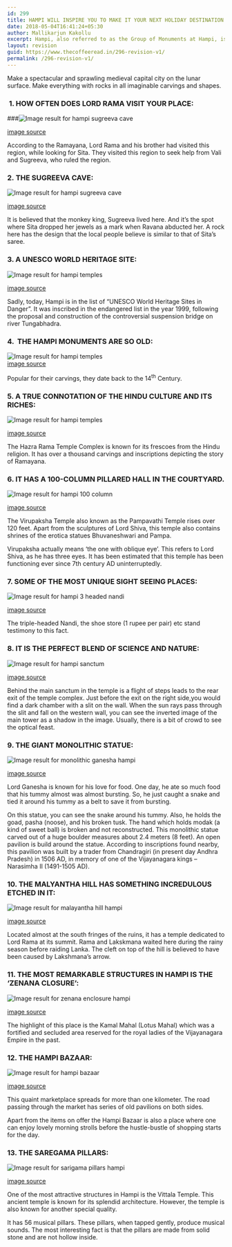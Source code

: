 ```yaml
---
id: 299
title: HAMPI WILL INSPIRE YOU TO MAKE IT YOUR NEXT HOLIDAY DESTINATION
date: 2018-05-04T16:41:24+05:30
author: Mallikarjun Kakollu
excerpt: Hampi, also referred to as the Group of Monuments at Hampi, is a UNESCO World Heritage Site located in east-central Karnataka, India. It became the centre of the Hindu Vijayanagara Empire capital in the 14th century.
layout: revision
guid: https://www.thecoffeeread.in/296-revision-v1/
permalink: /296-revision-v1/
---
```

Make a spectacular and sprawling medieval capital city on the lunar surface. Make everything with rocks in all imaginable carvings and shapes.

###  **1. HOW OFTEN DOES LORD RAMA VISIT YOUR PLACE:**

###![Image result for hampi sugreeva cave](http://www.marce2018.com/tours/Bewithing_Ruins_Trail_to_Hampi_Badami_-_6_nights_7_html_d8a78e70.jpg) 

[image source](https://www.google.co.in/search?biw=1350&bih=617&tbs=isz%3Alt%2Cislt%3Axga&tbm=isch&sa=1&ei=Vj3sWv6UBMXs8AX5hrTwAQ&q=hampi+sugreeva+cave&oq=hampi+sugreeva+cave&gs_l=psy-ab.3...78777.82076.0.82341.13.13.0.0.0.0.178.1461.0j9.9.0....0...1c.1.64.psy-ab..4.2.340...0j0i30k1j0i24k1.0.pBrR-asJ0NI#imgrc=JGu_idQeyymF1M:)

According to the Ramayana, Lord Rama and his brother had visited this region, while looking for Sita. They visited this region to seek help from Vali and Sugreeva, who ruled the region.

### **2. THE SUGREEVA CAVE:**

![Image result for hampi sugreeva cave](https://farm2.static.flickr.com/1062/5119639057_e2680c4448_b.jpg) 

[image source](https://www.google.co.in/search?biw=1350&bih=617&tbs=isz%3Alt%2Cislt%3Axga&tbm=isch&sa=1&ei=Vj3sWv6UBMXs8AX5hrTwAQ&q=hampi+sugreeva+cave&oq=hampi+sugreeva+cave&gs_l=psy-ab.3...78777.82076.0.82341.13.13.0.0.0.0.178.1461.0j9.9.0....0...1c.1.64.psy-ab..4.2.340...0j0i30k1j0i24k1.0.pBrR-asJ0NI#imgrc=eN9khP1MIYDBlM:)

It is believed that the monkey king, Sugreeva lived here. And it’s the spot where Sita dropped her jewels as a mark when Ravana abducted her. A rock here has the design that the local people believe is similar to that of Sita’s saree.

### **3. A UNESCO WORLD HERITAGE SITE:**

![Image result for hampi temples](http://www.mysteryofindia.com/wp-content/uploads/2015/04/Stepped-Tank-near-the-Underground-Temple.jpg) 

[image source](https://www.google.co.in/search?biw=1350&bih=617&tbs=isz%3Alt%2Cislt%3Axga&tbm=isch&sa=1&ei=ET3sWuacCYOh8QX7lqjoCA&q=hampi+temples&oq=hampi+temples&gs_l=psy-ab.3..0l3j0i30k1j0i5i30k1j0i8i30k1l2j0i24k1l3.64813.67295.0.67468.11.8.0.3.3.0.186.835.0j5.5.0....0...1c.1.64.psy-ab..3.8.866...0i67k1.0.aPJ0WVHlf50#imgrc=3UxK5wD2j6IZ_M:)

<span style="text-transform: initial;">Sadly, today, Hampi is in the list of “UNESCO World Heritage Sites in Danger”. It was inscribed in the endangered list in the year 1999, following the proposal and construction of the controversial suspension bridge on river Tungabhadra.</span>

### **4.  THE HAMPI MONUMENTS ARE SO OLD:**

![Image result for hampi temples](https://i.pinimg.com/originals/3c/73/5d/3c735df7bb7fe8b4ae685b939043f79d.jpg)  
[image source](https://www.google.co.in/search?biw=1350&bih=617&tbs=isz%3Alt%2Cislt%3Axga&tbm=isch&sa=1&ei=ET3sWuacCYOh8QX7lqjoCA&q=hampi+temples&oq=hampi+temples&gs_l=psy-ab.3..0l3j0i30k1j0i5i30k1j0i8i30k1l2j0i24k1l3.64813.67295.0.67468.11.8.0.3.3.0.186.835.0j5.5.0....0...1c.1.64.psy-ab..3.8.866...0i67k1.0.aPJ0WVHlf50#imgrc=WcYFbRT_ZtovjM:)

Popular for their carvings, they date back to the 14<sup>th</sup> Century.

### **5. A TRUE CONNOTATION OF THE HINDU CULTURE AND ITS RICHES:**

![Image result for hampi temples](http://www.travelplanet.in/wp-content/uploads/2016/07/Hampi_virupaksha_temple.jpg) 

[image source](https://www.google.co.in/search?biw=1350&bih=617&tbs=isz%3Alt%2Cislt%3Axga&tbm=isch&sa=1&ei=mTzsWrGxJoj08gWoyq3QDg&q=hampi+temples&oq=hampi+temples&gs_l=psy-ab.3..0l3j0i30k1j0i5i30k1j0i8i30k1l2j0i24k1l3.55568.56992.0.57164.8.6.0.2.2.0.212.687.0j3j1.4.0....0...1c.1.64.psy-ab..2.6.710...0i67k1.0.fztH3cvMTo8#imgrc=gekS-D_UXBvx3M:)

The Hazra Rama Temple Complex is known for its frescoes from the Hindu religion. It has over a thousand carvings and inscriptions depicting the story of Ramayana.

### **6. IT HAS A 100-COLUMN PILLARED HALL IN THE COURTYARD.**

![Image result for hampi 100 column](http://3.bp.blogspot.com/-P5tSwVk-2Y4/VfWI0_USI0I/AAAAAAAAEBM/UpSFiIpr12A/s1600/1_Vitthala_Vittala_temple_Vijayanagar_Hampi_Karnataka_India_April_2014.jpg) 

[image source](https://www.google.co.in/search?biw=1350&bih=617&tbs=isz%3Alt%2Cislt%3Axga&tbm=isch&sa=1&ei=VjzsWvb6Cov68gXOmJfADw&q=hampi+100+coloum&oq=hampi+100+coloum&gs_l=psy-ab.3...63279.65799.0.66088.10.10.0.0.0.0.228.1364.0j7j1.8.0....0...1c.1.64.psy-ab..2.1.179...0i24k1.0.lFM908rmP5s#imgrc=Bid9nInecFWDMM:)

The Virupaksha Temple also known as the Pampavathi Temple rises over 120 feet. Apart from the sculptures of Lord Shiva, this temple also contains shrines of the erotica statues Bhuvaneshwari and Pampa.

Virupaksha actually means ‘the one with oblique eye’. This refers to Lord Shiva, as he has three eyes. It has been estimated that this temple has been functioning ever since 7th century AD uninterruptedly.

### **7. SOME OF THE MOST UNIQUE SIGHT SEEING PLACES:**

![Image result for hampi 3 headed nandi](http://cdn.findmessages.com/images/2016/05/Hampi_si1122.jpg) 

[image source](https://www.google.co.in/search?biw=1350&bih=617&tbs=isz%3Alt%2Cislt%3Axga&tbm=isch&sa=1&ei=UTzsWoLYBcOe8QXPuKf4DA&q=hampi+3+headed+nandi&oq=hampi+3+headed+nandi&gs_l=psy-ab.3...3348.3348.0.3666.1.1.0.0.0.0.147.147.0j1.1.0....0...1c.1.64.psy-ab..0.0.0....0.2eg1iffGlDQ#imgrc=XUjm6CobKhK6qM:)

The triple-headed Nandi, the shoe store (1 rupee per pair) etc stand testimony to this fact.

### **8. IT IS THE PERFECT BLEND OF SCIENCE AND NATURE:**

![Image result for hampi sanctum](https://i.ytimg.com/vi/GproaVOxyq4/maxresdefault.jpg) 

[image source](https://www.google.co.in/search?biw=1350&bih=617&tbs=isz%3Alt%2Cislt%3Axga&tbm=isch&sa=1&ei=bDvsWv7tNsOK8wW7g5eoBA&q=hampi+sanctum&oq=hampi+sanctum&gs_l=psy-ab.3...42995.47621.0.47878.17.14.2.1.1.0.179.1748.0j11.11.0....0...1c.1.64.psy-ab..3.13.1620...0j0i67k1j0i24k1j0i8i30k1j0i10i24k1.0.LX2iZuwGsvA#imgrc=88ozEXhlyuFzXM:)

Behind the main sanctum in the temple is a flight of steps leads to the rear exit of the temple complex. Just before the exit on the right side,you would find a dark chamber with a slit on the wall. When the sun rays pass through the slit and fall on the western wall, you can see the inverted image of the main tower as a shadow in the image. Usually, there is a bit of crowd to see the optical feast.

### **9. THE GIANT MONOLITHIC STATUE:**

![Image result for monolithic ganesha hampi](https://upload.wikimedia.org/wikipedia/commons/7/70/6_Sasivekalu_temple_de_Ganesha_Hindu_Hampi_Vijayanagar_Karnataka_India.jpg) 

[image source](https://www.google.co.in/search?biw=1350&bih=617&tbs=isz%3Alt%2Cislt%3Axga&tbm=isch&sa=1&ei=IzvsWqu9McWs8QXM1YigBQ&q=monolithic+ganesha+hampi&oq=hampi+mono&gs_l=psy-ab.3.1.0i8i30k1l2.66789.69085.0.71811.10.10.0.0.0.0.208.1248.0j5j2.7.0....0...1c.1.64.psy-ab..3.7.1243...0j0i67k1j0i30k1.0.Fm3N0ESaeh4#imgrc=cWwDYjBspmLlAM:)

Lord Ganesha is known for his love for food. One day, he ate so much food that his tummy almost was almost bursting. So, he just caught a snake and tied it around his tummy as a belt to save it from bursting.

On this statue, you can see the snake around his tummy. Also, he holds the goad, pasha (noose), and his broken tusk. The hand which holds modak (a kind of sweet ball) is broken and not reconstructed. This monolithic statue carved out of a huge boulder measures about 2.4 meters (8 feet). An open pavilion is build around the statue. According to inscriptions found nearby, this pavilion was built by a trader from Chandragiri (in present day Andhra Pradesh) in 1506 AD, in memory of one of the Vijayanagara kings – Narasimha II (1491-1505 AD).

### **10. THE MALYANTHA HILL HAS SOMETHING INCREDULOUS ETCHED IN IT:**

![Image result for malayantha hill hampi](http://c1.hiqcdn.com/customcdn/1300x512/destreviewimages/1498034751_rotates_1498034749_rotates_shareiq_370_1498033992.370712.jpg) 

[image source](https://www.google.co.in/search?biw=1350&bih=617&tbs=isz%3Alt%2Cislt%3Axga&tbm=isch&sa=1&ei=6DrsWrOFKIf2vgSkrZ6YBw&q=malayantha+hill+hampi&oq=malayantha+hill+hampi&gs_l=psy-ab.3...51001.57455.0.57735.21.21.0.0.0.0.213.2307.0j13j1.14.0....0...1c.1.64.psy-ab..7.5.834...0j0i67k1j0i10i24k1j0i24k1.0.L68jLzxeOy4#imgrc=rydtus_mjwODeM:)

Located almost at the south fringes of the ruins, it has a temple dedicated to Lord Rama at its summit. Rama and Lakskmana waited here during the rainy season before raiding Lanka. The cleft on top of the hill is believed to have been caused by Lakshmana’s arrow.

### **11. THE MOST REMARKABLE STRUCTURES IN HAMPI IS THE ‘ZENANA CLOSURE’:**

![Image result for zenana enclosure hampi](https://upload.wikimedia.org/wikipedia/commons/b/b0/Lotus_Mahal%2C_Zenana_enclosure%2C_Hampi.JPG) 

[image source](https://www.google.co.in/search?biw=1350&bih=617&tbs=isz%3Alt%2Cislt%3Axga&tbm=isch&sa=1&ei=4TrsWrWYKYa28QXujJHgCg&q=zeena+closure+hampi&oq=zeena+closure+hampi&gs_l=psy-ab.3...0.0.1.44.0.0.0.0.0.0.0.0..0.0....0...1c..64.psy-ab..0.0.0....0.pU9iPqefwG0#imgrc=QWv9_likW8u--M:)

The highlight of this place is the Kamal Mahal (Lotus Mahal) which was a fortified and secluded area reserved for the royal ladies of the Vijayanagara Empire in the past.

### **12. THE HAMPI BAZAAR:**

![Image result for hampi bazaar](http://www.indiamike.com/files/images/27/40/11/hampi-bazaar.jpg) 

[image source](https://www.google.co.in/search?biw=1350&bih=617&tbs=isz%3Alt%2Cislt%3Axga&tbm=isch&sa=1&ei=RjrsWoDsOIn1vgTA9brABg&q=hampi+bazaar&oq=hampi+bazaa&gs_l=psy-ab.3.0.0l2j0i5i30k1j0i24k1l6.41557.44994.0.46139.7.7.0.0.0.0.204.1025.0j5j1.6.0....0...1c.1.64.psy-ab..1.6.1022...0i67k1.0.pgagB1zeOoE#imgrc=BdP7krULJg1sRM:)

This quaint marketplace spreads for more than one kilometer. The road passing through the market has series of old pavilions on both sides.

Apart from the items on offer the Hampi Bazaar is also a place where one can enjoy lovely morning strolls before the hustle-bustle of shopping starts for the day.

### **13. THE SAREGAMA PILLARS:**

![Image result for sarigama pillars hampi](https://topyaps.com/wp-content/uploads/2017/06/vit2.jpg) 

[image source](https://www.google.co.in/search?biw=1350&bih=617&tbs=isz%3Alt%2Cislt%3Axga&tbm=isch&sa=1&ei=bTXsWqjrIIao8QWqzpagAg&q=sarigama+pillers+hampi&oq=sarigama+pillers+hampi&gs_l=psy-ab.3...1226818.1239741.0.1240031.28.25.3.0.0.0.181.3025.0j19.19.0....0...1c.1.64.psy-ab..6.14.1817...0j0i67k1j0i10k1.0.UnF2hIONkgA#imgrc=Qehis2ZdU_YX8M:)

One of the most attractive structures in Hampi is the Vittala Temple. This ancient temple is known for its splendid architecture. However, the temple is also known for another special quality.

It has 56 musical pillars. These pillars, when tapped gently, produce musical sounds. The most interesting fact is that the pillars are made from solid stone and are not hollow inside.